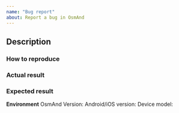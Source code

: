 ```yaml
---
name: "Bug report"
about: Report a bug in OsmAnd
---
```


## Description

### How to reproduce

### Actual result

### Expected result

**Environment**
OsmAnd Version:
Android/iOS version:
Device model: 
